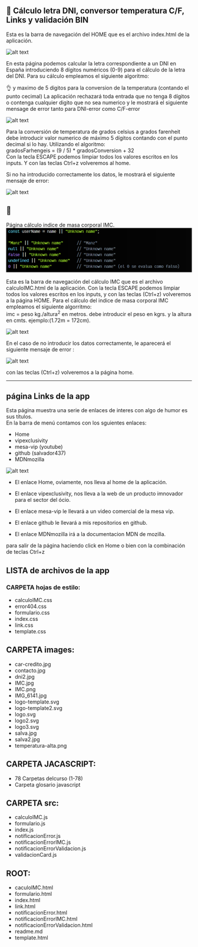 ## 🍕 Cálculo letra DNI, conversor temperatura C/F, Links y validación BIN
Esta es la barra de navegación del HOME que es el archivo index.html de la aplicación.

![alt text](./images/image1.png)

En esta página podemos calcular la letra correspondiente a
un DNI en España introduciendo 8 dígitos numéricos (0-9) para
el cálculo de la letra del DNI. Para su cálculo empleamos el 
siguiente algoritmo:<br>

👌
 y maximo de 5 digitos para la
conversion de la temperatura (contando el punto cecimal)
La aplicación rechazará toda entrada que no tenga 8 dígitos
o contenga cualquier digito que no sea numerico y le mostrará
el siguiente mensage de error tanto para DNI-error como C/F-error


![alt text](./images/image2.png)



Para la conversión de temperatura de grados celsius a grados farenheit debe introducir valor numerico de máximo 5 dígitos contando con el punto decimal si lo hay. Utilizando el algoritmo:<br>
   gradosFarhengeis = (9 / 5) * gradosConversion + 32  
Con la tecla ESCAPE podemos limpiar todos los valores escritos en los inputs.
Y con las teclas Ctrl+z volveremos al home.

Si no ha introducido correctamente los datos, le mostrará el  siguiente mensaje
de error:

![alt text](./images/image3.png)


## 🍕
 Página cálculo indice de masa corporal IMC.
![alt text](./images/image4.png)

Esta es la barra de navegación del  cálculo IMC que es el archivo calculoIMC.html de la aplicación. Con la tecla ESCAPE podemos limpiar todos los valores escritos en los inputs, y con las teclas (Ctrl+z) volveremos a la página HOME. Para el cálculo del indice de masa corporal IMC empleamos el siguiente algorritmo:<br>
   imc = peso kg./altura<sup>2</sup> en metros.
debe introducir el peso en kgrs. y la altura en cmts. ejemplo:(1.72m = 172cm).

![alt text](./images/image5.png)

En el caso de no introducir los datos correctamente, le aparecerá el siguiente mensaje de error :

![alt text](./images/image6.png)

con las teclas (Ctrl+z) volveremos a la página home.

<hr>

## página Links de la app 
Esta página muestra una serie de enlaces de interes con algo de humor
es sus títulos.<br>
En la barra de menú contamos con los sguientes enlaces:<br>
- Home
- vipexclusivity
- mesa-vip (youtube)
- github (salvador437)
- MDNmozilla

![alt text](./images/image7.png)

- El enlace Home, oviamente, nos lleva al home de la  aplicación.
- El enlace vipexclusivity, nos lleva a la web de un producto imnovador para el sector del ócio.
- El enlace mesa-vip le llevará a un video comercial de la mesa vip.

- El enlace github le llevará a mis repositorios en github.
- El enlace MDNmozilla irá a la documentacion MDN de mozilla.

para salir de la página haciendo click en Home o bien con la combinación de teclas Ctrl+z



## LISTA de archivos de la app 

### CARPETA hojas de estilo:
- calculoIMC.css
- error404.css
- formulario.css
- index.css
- link.css
- template.css

## CARPETA images:
- car-credito.jpg
- contacto.jpg
- dni2.jpg
- IMC.jpg
- IMC.png
- IMG_6141.jpg
- logo-template.svg
- logo-template2.svg
- logo.svg
- logo2.svg
- logo3.svg
- salva.jpg
- salva2.jpg
- temperatura-alta.png


## CARPETA JACASCRIPT:
- 78 Carpetas delcurso (1-78)
- Carpeta glosario javascript

## CARPETA src:
- calculoIMC.js
- formulario.js
- index.js
- notificacionError.js
- notificacionErrorIMC.js
- notificacionErrorValidacion.js
- validacionCard.js

## ROOT:
- caculoIMC.html
- formulario.html
- index.html
- link.html
- notificacionError.html
- notificacionErrorIMC.html
- notificacionErrorValidacion.html
- readme.md
- template.html


